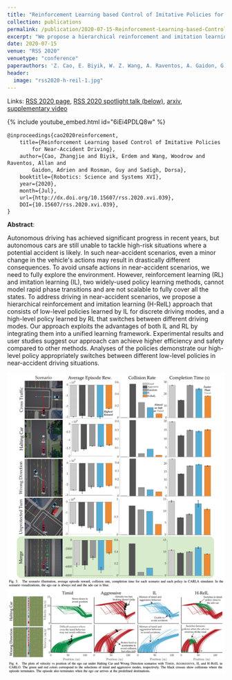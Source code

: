 ```yaml
---
title: "Reinforcement Learning based Control of Imitative Policies for Near-Accident Driving"
collection: publications
permalink: /publication/2020-07-15-Reinforcement-Learning-based-Control-of-Imitative-Policies-for-Near-Accident-Driving
excerpt: "We propose a hierarchical reinforcement and imitation learning (H-ReIL) approach for learning to drive in near-accident scenarios."
date: 2020-07-15
venue: "RSS 2020"
venuetype: "conference"
paperauthors: 'Z. Cao, E. Biyik, W. Z. Wang, A. Raventos, A. Gaidon, G. Rosman, D. Sadigh'
header:
  image: "rss2020-h-reil-1.jpg"
---
```


Links: [RSS 2020 page](https://roboticsconference.org/program/papers/39/), [RSS 2020 spotlight talk (below)](https://youtu.be/6iEi4PDLQ8w), [arxiv](https://arxiv.org/abs/2007.00178), [supplementary video](https://youtu.be/CY24zlC_HdI)

{% include youtube_embed.html id="6iEi4PDLQ8w" %}


    @inproceedings{cao2020reinforcement,
        title={Reinforcement Learning based Control of Imitative Policies
            for Near-Accident Driving},
        author={Cao, Zhangjie and Biyik, Erdem and Wang, Woodrow and Raventos, Allan and
            Gaidon, Adrien and Rosman, Guy and Sadigh, Dorsa},
        booktitle={Robotics: Science and Systems XVI},
        year={2020},
        month={Jul},
        url={http://dx.doi.org/10.15607/rss.2020.xvi.039},
        DOI={10.15607/rss.2020.xvi.039},
    }

**Abstract**:

Autonomous driving has achieved significant progress in recent years, but autonomous cars are still unable to tackle high-risk situations where a potential accident is likely. In such near-accident scenarios, even a minor change in the vehicle's actions may result in drastically different consequences. To avoid unsafe actions in near-accident scenarios, we need to fully explore the environment. However, reinforcement learning (RL) and imitation learning (IL), two widely-used policy learning methods, cannot model rapid phase transitions and are not scalable to fully cover all the states. To address driving in near-accident scenarios, we propose a hierarchical reinforcement and imitation learning (H-ReIL) approach that consists of low-level policies learned by IL for discrete driving modes, and a high-level policy learned by RL that switches between different driving modes. Our approach exploits the advantages of both IL and RL by integrating them into a unified learning framework. Experimental results and user studies suggest our approach can achieve higher efficiency and safety compared to other methods. Analyses of the policies demonstrate our high-level policy appropriately switches between different low-level policies in near-accident driving situations.

![H-ReIL results CARLA](/images/rss2020-h-reil-2.jpg)
![H-ReIL results CARLO](/images/rss2020-h-reil-3.jpg)